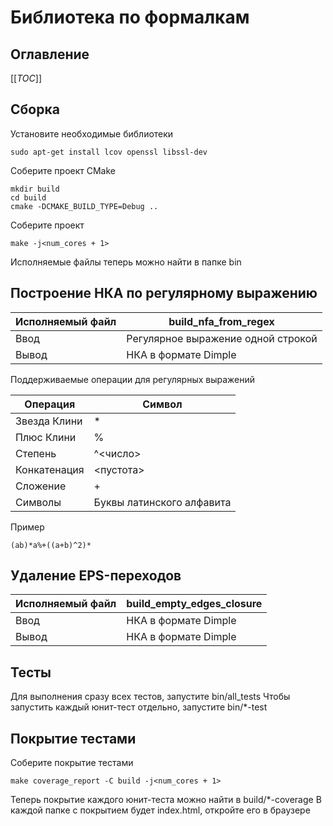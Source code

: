 # Библиотека по формалкам

## Оглавление
[[_TOC_]]

## Сборка
Установите необходимые библиотеки
```shell
sudo apt-get install lcov openssl libssl-dev
```

Соберите проект CMake
```shell
mkdir build
cd build
cmake -DCMAKE_BUILD_TYPE=Debug ..
```

Соберите проект
```shell
make -j<num_cores + 1>
```

Исполняемые файлы теперь можно найти в папке bin

## Построение НКА по регулярному выражению

| Исполняемый файл | build_nfa_from_regex               |
| ----- |------------------------------------|
| Ввод | Регулярное выражение одной строкой |
| Вывод | НКА в формате Dimple               |

Поддерживаемые операции для регулярных выражений

| Операция | Символ                    |
| ----- |---------------------------|
| Звезда Клини | *                         |
| Плюс Клини | %                         |
| Степень | ^<число>                  |
| Конкатенация | <пустота>                 |
| Сложение | +                         |
| Символы | Буквы латинского алфавита |

Пример
```text
(ab)*a%+((a+b)^2)*
```

## Удаление EPS-переходов

| Исполняемый файл | build_empty_edges_closure    |
| ----- |------------------------------|
| Ввод | НКА в формате Dimple |
| Вывод | НКА в формате Dimple |


## Тесты
Для выполнения сразу всех тестов, запустите bin/all_tests
Чтобы запустить каждый юнит-тест отдельно, запустите bin/*-test

## Покрытие тестами
Соберите покрытие тестами
```shell
make coverage_report -C build -j<num_cores + 1>
```

Теперь покрытие каждого юнит-теста можно найти в build/*-coverage
В каждой папке с покрытием будет index.html, откройте его в браузере